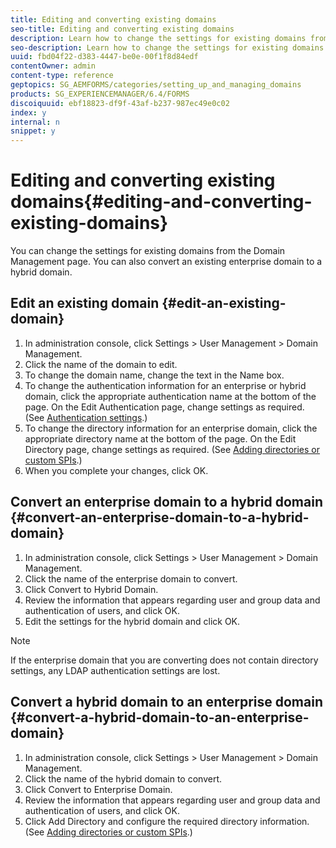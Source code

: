 ```yaml
---
title: Editing and converting existing domains
seo-title: Editing and converting existing domains
description: Learn how to change the settings for existing domains from the Domain Management page. Convert an existing enterprise domain to a hybrid domain or vice versa. 
seo-description: Learn how to change the settings for existing domains from the Domain Management page. Convert an existing enterprise domain to a hybrid domain or vice versa. 
uuid: fbd04f22-d383-4447-be0e-00f1f8d84edf
contentOwner: admin
content-type: reference
geptopics: SG_AEMFORMS/categories/setting_up_and_managing_domains
products: SG_EXPERIENCEMANAGER/6.4/FORMS
discoiquuid: ebf18823-df9f-43af-b237-987ec49e0c02
index: y
internal: n
snippet: y
---
```


# Editing and converting existing domains{#editing-and-converting-existing-domains}

You can change the settings for existing domains from the Domain Management page. You can also convert an existing enterprise domain to a hybrid domain.

## Edit an existing domain {#edit-an-existing-domain}

1. In administration console, click Settings &gt; User Management &gt; Domain Management.
1. Click the name of the domain to edit. 
1. To change the domain name, change the text in the Name box. 
1. To change the authentication information for an enterprise or hybrid domain, click the appropriate authentication name at the bottom of the page. On the Edit Authentication page, change settings as required. (See [Authentication settings](../../../forms/using/admin-help/configuring-authentication-providers.md#authentication-settings).)
1. To change the directory information for an enterprise domain, click the appropriate directory name at the bottom of the page. On the Edit Directory page, change settings as required. (See [Adding directories or custom SPIs](../../../forms/using/admin-help/configuring-directories.md#adding-directories-or-custom-spis).)
1. When you complete your changes, click OK.

## Convert an enterprise domain to a hybrid domain {#convert-an-enterprise-domain-to-a-hybrid-domain}

1. In administration console, click Settings &gt; User Management &gt; Domain Management.
1. Click the name of the enterprise domain to convert. 
1. Click Convert to Hybrid Domain.
1. Review the information that appears regarding user and group data and authentication of users, and click OK.
1. Edit the settings for the hybrid domain and click OK.

>[!NOTE]
>
>If the enterprise domain that you are converting does not contain directory settings, any LDAP authentication settings are lost.

## Convert a hybrid domain to an enterprise domain {#convert-a-hybrid-domain-to-an-enterprise-domain}

1. In administration console, click Settings &gt; User Management &gt; Domain Management.
1. Click the name of the hybrid domain to convert. 
1. Click Convert to Enterprise Domain.
1. Review the information that appears regarding user and group data and authentication of users, and click OK.
1. Click Add Directory and configure the required directory information. (See [Adding directories or custom SPIs](../../../forms/using/admin-help/configuring-directories.md#adding-directories-or-custom-spis).)

